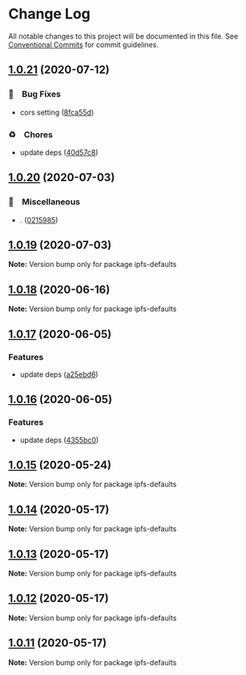 # Change Log

All notable changes to this project will be documented in this file.
See [Conventional Commits](https://conventionalcommits.org) for commit guidelines.

## [1.0.21](https://github.com/bluelovers/ws-ipfs/compare/ipfs-defaults@1.0.20...ipfs-defaults@1.0.21) (2020-07-12)


### 🐛　Bug Fixes

* cors setting ([8fca55d](https://github.com/bluelovers/ws-ipfs/commit/8fca55dfc3819fe5c1beef33b661634c75b248fc))


### ♻️　Chores

* update deps ([40d57c8](https://github.com/bluelovers/ws-ipfs/commit/40d57c83e126c495aaf515ca8ac8cd02db848fc0))





## [1.0.20](https://github.com/bluelovers/ws-ipfs/compare/ipfs-defaults@1.0.19...ipfs-defaults@1.0.20) (2020-07-03)


### 🔖　Miscellaneous

* . ([0215985](https://github.com/bluelovers/ws-ipfs/commit/02159857809e29f3a2476a54e13ab1b8a7191433))





## [1.0.19](https://github.com/bluelovers/ws-ipfs/compare/ipfs-defaults@1.0.18...ipfs-defaults@1.0.19) (2020-07-03)

**Note:** Version bump only for package ipfs-defaults





## [1.0.18](https://github.com/bluelovers/ws-ipfs/compare/ipfs-defaults@1.0.17...ipfs-defaults@1.0.18) (2020-06-16)

**Note:** Version bump only for package ipfs-defaults





## [1.0.17](https://github.com/bluelovers/ws-ipfs/compare/ipfs-defaults@1.0.16...ipfs-defaults@1.0.17) (2020-06-05)


### Features

* update deps ([a25ebd6](https://github.com/bluelovers/ws-ipfs/commit/a25ebd688ccfd54f164b3ff89cf6cdb2e7f6e478))





## [1.0.16](https://github.com/bluelovers/ws-ipfs/compare/ipfs-defaults@1.0.15...ipfs-defaults@1.0.16) (2020-06-05)


### Features

* update deps ([4355bc0](https://github.com/bluelovers/ws-ipfs/commit/4355bc0161fa03725b7455cee33ac834a99b7cd9))





## [1.0.15](https://github.com/bluelovers/ws-ipfs/compare/ipfs-defaults@1.0.14...ipfs-defaults@1.0.15) (2020-05-24)

**Note:** Version bump only for package ipfs-defaults





## [1.0.14](https://github.com/bluelovers/ws-ipfs/compare/ipfs-defaults@1.0.13...ipfs-defaults@1.0.14) (2020-05-17)

**Note:** Version bump only for package ipfs-defaults





## [1.0.13](https://github.com/bluelovers/ws-ipfs/compare/ipfs-defaults@1.0.12...ipfs-defaults@1.0.13) (2020-05-17)

**Note:** Version bump only for package ipfs-defaults





## [1.0.12](https://github.com/bluelovers/ws-ipfs/compare/ipfs-defaults@1.0.11...ipfs-defaults@1.0.12) (2020-05-17)

**Note:** Version bump only for package ipfs-defaults





## [1.0.11](https://github.com/bluelovers/ws-ipfs/compare/ipfs-defaults@1.0.10...ipfs-defaults@1.0.11) (2020-05-17)

**Note:** Version bump only for package ipfs-defaults
